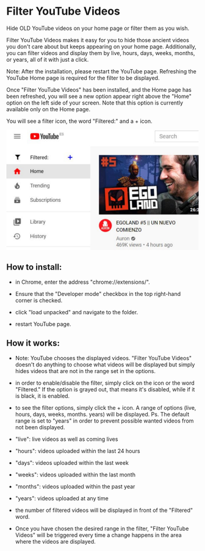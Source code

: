 # Filter YouTube Videos #

Hide OLD YouTube videos on your home page or filter them as you wish.

Filter YouTube Videos makes it easy for you to hide those ancient videos you don't care about but keeps appearing on your home page. Additionally, you can filter videos and display them by live, hours, days, weeks, months, or years, all of it with just a click.

Note: After the installation, please restart the YouTube page. Refreshing the YouTube Home page is required for the filter to be displayed.

Once "Filter YouTube Videos" has been installed, and the Home page has been refreshed, you will see a new option appear right above the "Home" option on the left side of your screen. Note that this option is currently available only on the Home page.

You will see a filter icon, the word "Filtered:" and a + icon.

![alt text](https://github.com/clean-code-webdev/Filter-YouTube-Videos/blob/main/img/1.jpeg?raw=true)

## How to install: ##

- in Chrome, enter the address "chrome://extensions/".

-  Ensure that the "Developer mode" checkbox in the top right-hand corner is checked.

- click "load unpacked" and navigate to the folder.

- restart YouTube page.


## How it works: ##

- Note: YouTube chooses the displayed videos. "Filter YouTube Videos" doesn't do anything to choose what videos will be displayed but simply hides videos that are not in the range set in the options.

- in order to enable/disable the filter, simply click on the icon or the word "Filtered." If the option is grayed out, that means it's disabled, while if it is black, it is enabled.

- to see the filter options, simply click the + icon. A range of options (live, hours, days, weeks, months. years) will be displayed. Ps. The default range is set to "years" in order to prevent possible wanted videos from not been displayed.

- "live": live videos as well as coming lives
- "hours": videos uploaded within the last 24 hours
- "days": videos uploaded within the last week
- "weeks": videos uploaded within the last month
- "months": videos uploaded within the past year
- "years": videos uploaded at any time

- the number of filtered videos will be displayed in front of the "Filtered" word.

- Once you have chosen the desired range in the filter, "Filter YouTube Videos" will be triggered every time a change happens in the area where the videos are displayed.
